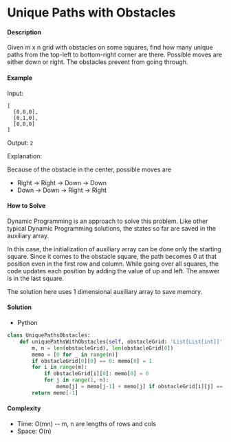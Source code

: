 # Unique Paths with Obstacles

#### Description

Given m x n grid with obstacles on some squares, find how many unique paths from the top-left to bottom-right corner are there. Possible moves are either down or right. The obstacles prevent from going through.

#### Example

Input:
```
[
  [0,0,0],
  [0,1,0],
  [0,0,0]
]
```

Output: `2`

Explanation:

Because of the obstacle in the center, possible moves are
- Right -> Right -> Down -> Down
- Down -> Down -> Right -> Right

#### How to Solve

Dynamic Programming is an approach to solve this problem.
Like other typical Dynamic Programming solutions, the states so far are saved in the auxiliary array.

In this case, the initialization of auxiliary array can be done only the starting square. Since it comes to the obstacle square, the path becomes 0 at that position even in the first row and column. While going over all squares, the code updates each position by adding the value of up and left. The answer is in the last square.

The solution here uses 1 dimensional auxiliary array to save memory.

#### Solution

- Python

```python
class UniquePathsObstacles:
    def uniquePathsWithObstacles(self, obstacleGrid: 'List[List[int]]') -> int:
        m, n = len(obstacleGrid), len(obstacleGrid[0])
        memo = [0 for _ in range(n)]
        if obstacleGrid[0][0] == 0: memo[0] = 1
        for i in range(m):
            if obstacleGrid[i][0]: memo[0] = 0
            for j in range(1, n):
                memo[j] = memo[j-1] + memo[j] if obstacleGrid[i][j] == 0 else 0
        return memo[-1]
```

#### Complexity

- Time: O(mn) -- m, n are lengths of rows and cols
- Space: O(n)
